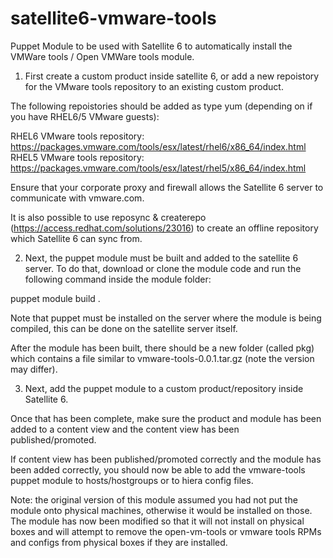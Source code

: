 # satellite6-vmware-tools
Puppet Module to be used with Satellite 6 to automatically install the VMWare tools / Open VMWare tools module. 

1) First create a custom product inside satellite 6, or add a new repoistory for the VMware tools repository to an existing custom product. 

The following repoistories should be added as type yum (depending on if you have RHEL6/5 VMware guests): 

RHEL6 VMware tools repository: https://packages.vmware.com/tools/esx/latest/rhel6/x86_64/index.html
RHEL5 VMware tools repository: https://packages.vmware.com/tools/esx/latest/rhel5/x86_64/index.html

Ensure that your corporate proxy and firewall allows the Satellite 6 server to communicate with vmware.com.

It is also possible to use reposync & createrepo (https://access.redhat.com/solutions/23016) to create an offline repository which Satellite 6 can sync from. 

2) Next, the puppet module must be built and added to the satellite 6 server. To do that, download or clone the module code and run the following command inside the module folder: 

puppet module build . 

Note that puppet must be installed on the server where the module is being compiled, this can be done on the satellite server itself. 

After the module has been built, there should be a new folder (called pkg) which contains a file similar to vmware-tools-0.0.1.tar.gz (note the version may differ). 

3) Next, add the puppet module to a custom product/repository inside Satellite 6. 

Once that has been complete, make sure the product and module has been added to a content view and the content view has been published/promoted. 

If content view has been published/promoted correctly and the module has been added correctly, you should now be able to add the vmware-tools puppet module to hosts/hostgroups or to hiera config files. 

Note: the original version of this module assumed you had not put the module onto physical machines, otherwise it would be installed on those. The module has now been modified so that it will not install on physical boxes and will attempt to remove the open-vm-tools or vmware tools RPMs and configs from physical boxes if they are installed. 
